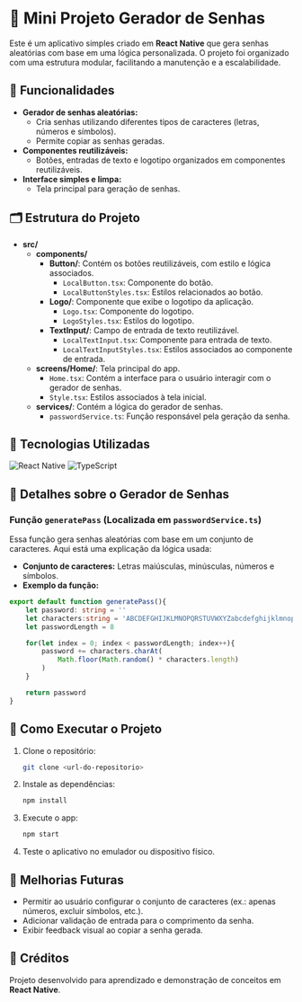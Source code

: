 # 🔐 Mini Projeto Gerador de Senhas

Este é um aplicativo simples criado em **React Native** que gera senhas aleatórias com base em uma lógica personalizada. O projeto foi organizado com uma estrutura modular, facilitando a manutenção e a escalabilidade.


## 🎯 Funcionalidades

- **Gerador de senhas aleatórias:**
  - Cria senhas utilizando diferentes tipos de caracteres (letras, números e símbolos).
  - Permite copiar as senhas geradas.
- **Componentes reutilizáveis:**
  - Botões, entradas de texto e logotipo organizados em componentes reutilizáveis.
- **Interface simples e limpa:**
  - Tela principal para geração de senhas.


## 🗂️ Estrutura do Projeto

- **src/**
  - **components/**
    - **Button/**: Contém os botões reutilizáveis, com estilo e lógica associados.
      - `LocalButton.tsx`: Componente do botão.
      - `LocalButtonStyles.tsx`: Estilos relacionados ao botão.
    - **Logo/**: Componente que exibe o logotipo da aplicação.
      - `Logo.tsx`: Componente do logotipo.
      - `LogoStyles.tsx`: Estilos do logotipo.
    - **TextInput/**: Campo de entrada de texto reutilizável.
      - `LocalTextInput.tsx`: Componente para entrada de texto.
      - `LocalTextInputStyles.tsx`: Estilos associados ao componente de entrada.
  - **screens/Home/**: Tela principal do app.
    - `Home.tsx`: Contém a interface para o usuário interagir com o gerador de senhas.
    - `Style.tsx`: Estilos associados à tela inicial.
  - **services/**: Contém a lógica do gerador de senhas.
    - `passwordService.ts`: Função responsável pela geração da senha.


## 🚀 Tecnologias Utilizadas

<div style="display: inline_block">
  <img alt="React Native" src="https://img.shields.io/badge/React_Native-20232A?style=for-the-badge&logo=react&logoColor=61DAFB">
  <img alt="TypeScript" src="https://img.shields.io/badge/TypeScript-007ACC?style=for-the-badge&logo=typescript&logoColor=white">
</div>


## 📄 Detalhes sobre o Gerador de Senhas

### Função `generatePass` (Localizada em `passwordService.ts`)

Essa função gera senhas aleatórias com base em um conjunto de caracteres. Aqui está uma explicação da lógica usada:

- **Conjunto de caracteres:** Letras maiúsculas, minúsculas, números e símbolos.
- **Exemplo da função:**

```typescript
export default function generatePass(){
    let password: string = ''
    let characters:string = 'ABCDEFGHIJKLMNOPQRSTUVWXYZabcdefghijklmnopqrstuvwxyz0123456789!@#$%^&*()'
    let passwordLength = 8

    for(let index = 0; index < passwordLength; index++){
        password += characters.charAt(
            Math.floor(Math.random() * characters.length)
        )
    }

    return password
}
```


## 📌 Como Executar o Projeto

1. Clone o repositório:
   ```bash
   git clone <url-do-repositorio>
   ```

2. Instale as dependências:
   ```bash
   npm install
   ```

3. Execute o app:
   ```bash
   npm start
   ```

4. Teste o aplicativo no emulador ou dispositivo físico.


## 📄 Melhorias Futuras

- Permitir ao usuário configurar o conjunto de caracteres (ex.: apenas números, excluir símbolos, etc.).
- Adicionar validação de entrada para o comprimento da senha.
- Exibir feedback visual ao copiar a senha gerada.


## 📌 Créditos

Projeto desenvolvido para aprendizado e demonstração de conceitos em **React Native**.
